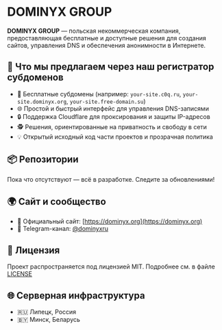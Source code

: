 # DOMINYX GROUP

**DOMINYX GROUP** — польская некоммерческая компания, предоставляющая бесплатные и доступные решения для создания сайтов, управления DNS и обеспечения анонимности в Интернете.

## 🚀 Что мы предлагаем через наш регистратор субдоменов

- 🔧 Бесплатные субдомены (например: `your-site.c0q.ru`, `your-site.dominyx.org`, `your-site.free-domain.su`)
- 🌐 Простой и быстрый интерфейс для управления DNS-записями
- 🔒 Поддержка Cloudflare для проксирования и защиты IP-адресов
- 🕵️ Решения, ориентированные на приватность и свободу в сети
- 💡 Открытый исходный код части проектов и прозрачная политика

## 📦 Репозитории

Пока что отсутствуют — всё в разработке. Следите за обновлениями!

## 🌍 Сайт и сообщество

- 🔗 Официальный сайт: [https://dominyx.org](https://dominyx.org)
- 📣 Telegram-канал: [@dominyxru](https://t.me/dominyxru)

## 📜 Лицензия

Проект распространяется под лицензией MIT. Подробнее см. в файле [LICENSE](https://github.com/DOMINYX-GROUP/LICENSE)

## 🌐 Серверная инфраструктура

- 🇷🇺 Липецк, Россия  
- 🇧🇾 Минск, Беларусь


